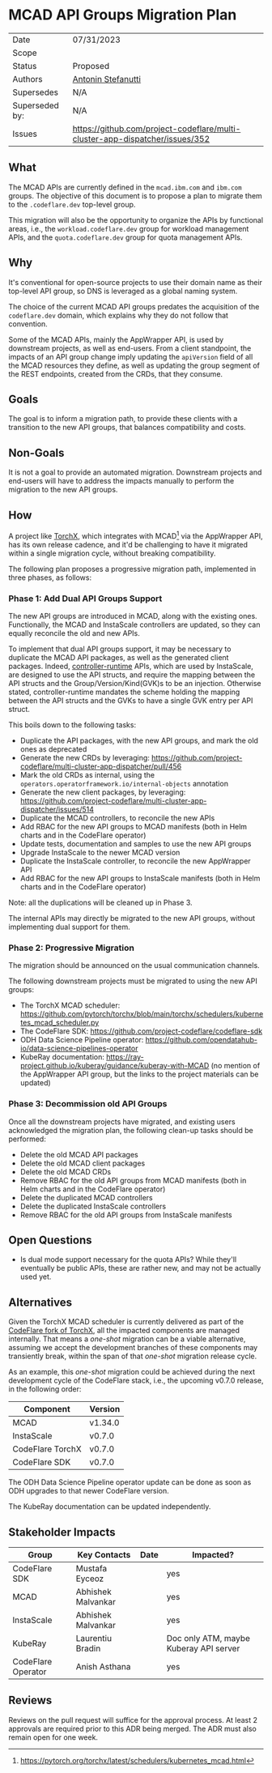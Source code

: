 # MCAD API Groups Migration Plan

|                |                          |
| -------------- | ------------------------ |
| Date           | 07/31/2023               |
| Scope          |                          |
| Status         | Proposed                 |
| Authors        | [Antonin Stefanutti](@astefanutti) |
| Supersedes     | N/A                      |
| Superseded by: | N/A                      |
| Issues         | https://github.com/project-codeflare/multi-cluster-app-dispatcher/issues/352 |

## What

The MCAD APIs are currently defined in the `mcad.ibm.com` and `ibm.com` groups.
The objective of this document is to propose a plan to migrate them to the `.codeflare.dev` top-level group.

This migration will also be the opportunity to organize the APIs by functional areas, i.e., the `workload.codeflare.dev` group for workload management APIs, and the `quota.codeflare.dev` group for quota management APIs.

## Why

It's conventional for open-source projects to use their domain name as their top-level API group, so DNS is leveraged as a global naming system.

The choice of the current MCAD API groups predates the acquisition of the `codeflare.dev` domain, which explains why they do not follow that convention.

Some of the MCAD APIs, mainly the AppWrapper API, is used by downstream projects, as well as end-users.
From a client standpoint, the impacts of an API group change imply updating the `apiVersion` field of all the MCAD resources they define, as well as updating the group segment of the REST endpoints, created from the CRDs, that they consume.

## Goals

The goal is to inform a migration path, to provide these clients with a transition to the new API groups, that balances compatibility and costs.

## Non-Goals

It is not a goal to provide an automated migration.
Downstream projects and end-users will have to address the impacts manually to perform the migration to the new API groups.

## How

A project like [TorchX](https://github.com/pytorch/torchx), which integrates with MCAD[^1] via the AppWrapper API, has its own release cadence, and it'd be challenging to have it migrated within a single migration cycle, without breaking compatibility.

[^1]: https://pytorch.org/torchx/latest/schedulers/kubernetes_mcad.html

The following plan proposes a progressive migration path, implemented in three phases, as follows:

### Phase 1: Add Dual API Groups Support

The new API groups are introduced in MCAD, along with the existing ones.
Functionally, the MCAD and InstaScale controllers are updated, so they can equally reconcile the old and new APIs.

To implement that dual API groups support, it may be necessary to duplicate the MCAD API packages, as well as the generated client packages.
Indeed, [controller-runtime](https://github.com/kubernetes-sigs/controller-runtime) APIs, which are used by InstaScale, are designed to use the API structs, and require the mapping between the API structs and the Group/Version/Kind(GVK)s to be an injection.
Otherwise stated, controller-runtime mandates the scheme holding the mapping between the API structs and the GVKs to have a single GVK entry per API struct.

This boils down to the following tasks:

* Duplicate the API packages, with the new API groups, and mark the old ones as deprecated
* Generate the new CRDs by leveraging: https://github.com/project-codeflare/multi-cluster-app-dispatcher/pull/456
* Mark the old CRDs as internal, using the `operators.operatorframework.io/internal-objects` annotation
* Generate the new client packages, by leveraging: https://github.com/project-codeflare/multi-cluster-app-dispatcher/issues/514
* Duplicate the MCAD controllers, to reconcile the new APIs
* Add RBAC for the new API groups to MCAD manifests (both in Helm charts and in the CodeFlare operator)
* Update tests, documentation and samples to use the new API groups
* Upgrade InstaScale to the newer MCAD version
* Duplicate the InstaScale controller, to reconcile the new AppWrapper API
* Add RBAC for the new API groups to InstaScale manifests (both in Helm charts and in the CodeFlare operator)

Note: all the duplications will be cleaned up in Phase 3.

The internal APIs may directly be migrated to the new API groups, without implementing dual support for them.

### Phase 2: Progressive Migration

The migration should be announced on the usual communication channels.

The following downstream projects must be migrated to using the new API groups:

* The TorchX MCAD scheduler: https://github.com/pytorch/torchx/blob/main/torchx/schedulers/kubernetes_mcad_scheduler.py
* The CodeFlare SDK: https://github.com/project-codeflare/codeflare-sdk
* ODH Data Science Pipeline operator: https://github.com/opendatahub-io/data-science-pipelines-operator
* KubeRay documentation: https://ray-project.github.io/kuberay/guidance/kuberay-with-MCAD (no mention of the AppWrapper API group, but the links to the project materials can be updated)

### Phase 3: Decommission old API Groups

Once all the downstream projects have migrated, and existing users acknowledged the migration plan, the following clean-up tasks should be performed:

* Delete the old MCAD API packages
* Delete the old MCAD client packages
* Delete the old MCAD CRDs
* Remove RBAC for the old API groups from MCAD manifests (both in Helm charts and in the CodeFlare operator)
* Delete the duplicated MCAD controllers
* Delete the duplicated InstaScale controllers
* Remove RBAC for the old API groups from InstaScale manifests

## Open Questions

* Is dual mode support necessary for the quota APIs?
  While they'll eventually be public APIs, these are rather new, and may not be actually used yet.

## Alternatives

Given the TorchX MCAD scheduler is currently delivered as part of the [CodeFlare fork of TorchX](https://github.com/project-codeflare/torchx), all the impacted components are managed internally.
That means a _one-shot_ migration can be a viable alternative, assuming we accept the development branches of these components may transiently break, within the  span of that _one-shot_ migration release cycle.

As an example, this _one-shot_ migration could be achieved during the next development cycle of the CodeFlare stack, i.e., the upcoming v0.7.0 release, in the following order:

| Component        | Version |
| ---------------- | ------- |
| MCAD             | v1.34.0 |
| InstaScale       | v0.7.0  |
| CodeFlare TorchX | v0.7.0  |
| CodeFlare SDK    | v0.7.0  |

The ODH Data Science Pipeline operator update can be done as soon as ODH upgrades to that newer CodeFlare version.

The KubeRay documentation can be updated independently.

## Stakeholder Impacts

| Group                         | Key Contacts       | Date       | Impacted? |
| ----------------------------- | ------------------ | ---------- | --------- |
| CodeFlare SDK                 | Mustafa Eyceoz     |            | yes       |
| MCAD                          | Abhishek Malvankar |            | yes       |
| InstaScale                    | Abhishek Malvankar |            | yes       |
| KubeRay                       | Laurentiu Bradin   |            | Doc only ATM, maybe Kuberay API server |
| CodeFlare Operator            | Anish Asthana      |            | yes       |

## Reviews

Reviews on the pull request will suffice for the approval process.
At least 2 approvals are required prior to this ADR being merged.
The ADR must also remain open for one week.
